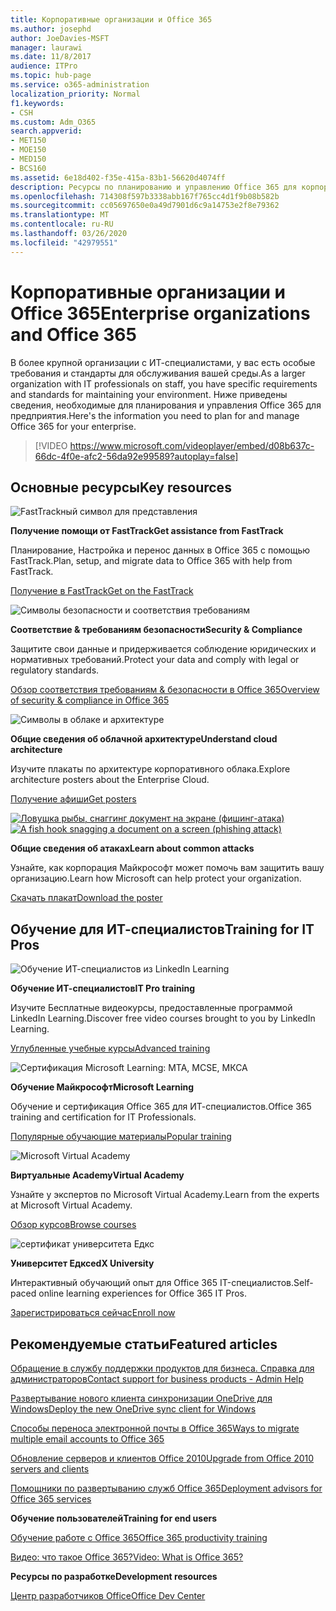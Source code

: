 ```yaml
---
title: Корпоративные организации и Office 365
ms.author: josephd
author: JoeDavies-MSFT
manager: laurawi
ms.date: 11/8/2017
audience: ITPro
ms.topic: hub-page
ms.service: o365-administration
localization_priority: Normal
f1.keywords:
- CSH
ms.custom: Adm_O365
search.appverid:
- MET150
- MOE150
- MED150
- BCS160
ms.assetid: 6e18d402-f35e-415a-83b1-56620d4074ff
description: Ресурсы по планированию и управлению Office 365 для корпоративной организации.
ms.openlocfilehash: 714308f597b3338abb167f765cc4d1f9b08b582b
ms.sourcegitcommit: cc05697650e0a49d7901d6c9a14753e2f8e79362
ms.translationtype: MT
ms.contentlocale: ru-RU
ms.lasthandoff: 03/26/2020
ms.locfileid: "42979551"
---
```

# <a name="enterprise-organizations-and-office-365"></a><span data-ttu-id="718bb-103">Корпоративные организации и Office 365</span><span class="sxs-lookup"><span data-stu-id="718bb-103">Enterprise organizations and Office 365</span></span>

<span data-ttu-id="718bb-104">В более крупной организации с ИТ-специалистами, у вас есть особые требования и стандарты для обслуживания вашей среды.</span><span class="sxs-lookup"><span data-stu-id="718bb-104">As a larger organization with IT professionals on staff, you have specific requirements and standards for maintaining your environment.</span></span> <span data-ttu-id="718bb-105">Ниже приведены сведения, необходимые для планирования и управления Office 365 для предприятия.</span><span class="sxs-lookup"><span data-stu-id="718bb-105">Here's the information you need to plan for and manage Office 365 for your enterprise.</span></span>
  

> [!VIDEO https://www.microsoft.com/videoplayer/embed/d08b637c-66dc-4f0e-afc2-56da92e99589?autoplay=false]
  
## <a name="key-resources"></a><span data-ttu-id="718bb-106">Основные ресурсы</span><span class="sxs-lookup"><span data-stu-id="718bb-106">Key resources</span></span>

![FastTrackный символ для представления](media/263443cf-d8bd-460b-ac46-a08323551f3f.png)
  
 <span data-ttu-id="718bb-108">**Получение помощи от FastTrack**</span><span class="sxs-lookup"><span data-stu-id="718bb-108">**Get assistance from FastTrack**</span></span>
  
<span data-ttu-id="718bb-109">Планирование, Настройка и перенос данных в Office 365 с помощью FastTrack.</span><span class="sxs-lookup"><span data-stu-id="718bb-109">Plan, setup, and migrate data to Office 365 with help from FastTrack.</span></span>
  
[<span data-ttu-id="718bb-110">Получение в FastTrack</span><span class="sxs-lookup"><span data-stu-id="718bb-110">Get on the FastTrack</span></span>](https://go.microsoft.com/fwlink/?linkid=238431)
  
![Символы безопасности и соответствия требованиям](media/f96c2cdf-d151-4f44-bb11-20bb7f366a21.png)
  
 <span data-ttu-id="718bb-112">**Соответствие &amp; требованиям безопасности**</span><span class="sxs-lookup"><span data-stu-id="718bb-112">**Security &amp; Compliance**</span></span>
  
<span data-ttu-id="718bb-113">Защитите свои данные и придерживается соблюдение юридических и нормативных требований.</span><span class="sxs-lookup"><span data-stu-id="718bb-113">Protect your data and comply with legal or regulatory standards.</span></span>
  
[<span data-ttu-id="718bb-114">Обзор соответствия требованиям &amp; безопасности в Office 365</span><span class="sxs-lookup"><span data-stu-id="718bb-114">Overview of security &amp; compliance in Office 365</span></span>](https://support.office.com/article/dcb83b2c-ac66-4ced-925d-50eb9698a0b2)
  
![Символы в облаке и архитектуре](media/2850ac8d-4c99-4825-869e-83724c4ef54e.png)
  
 <span data-ttu-id="718bb-116">**Общие сведения об облачной архитектуре**</span><span class="sxs-lookup"><span data-stu-id="718bb-116">**Understand cloud architecture**</span></span>
  
<span data-ttu-id="718bb-117">Изучите плакаты по архитектуре корпоративного облака.</span><span class="sxs-lookup"><span data-stu-id="718bb-117">Explore architecture posters about the Enterprise Cloud.</span></span>
  
[<span data-ttu-id="718bb-118">Получение афиши</span><span class="sxs-lookup"><span data-stu-id="718bb-118">Get posters</span></span>](https://aka.ms/cloudarch)
  
<span data-ttu-id="718bb-119">[![Ловушка рыбы, снаггинг документ на экране (фишинг-атака)](media/dc32a996-623a-400c-9b7a-ed1b89a56948.png)](https://aka.ms/commonattacks)</span><span class="sxs-lookup"><span data-stu-id="718bb-119">[![A fish hook snagging a document on a screen (phishing attack)](media/dc32a996-623a-400c-9b7a-ed1b89a56948.png)](https://aka.ms/commonattacks)</span></span>
  
 <span data-ttu-id="718bb-120">**Общие сведения об атаках**</span><span class="sxs-lookup"><span data-stu-id="718bb-120">**Learn about common attacks**</span></span>
  
<span data-ttu-id="718bb-121">Узнайте, как корпорация Майкрософт может помочь вам защитить вашу организацию.</span><span class="sxs-lookup"><span data-stu-id="718bb-121">Learn how Microsoft can help protect your organization.</span></span>
  
[<span data-ttu-id="718bb-122">Скачать плакат</span><span class="sxs-lookup"><span data-stu-id="718bb-122">Download the poster</span></span>](https://aka.ms/commonattacks)
  
## <a name="training-for-it-pros"></a><span data-ttu-id="718bb-123">Обучение для ИТ-специалистов</span><span class="sxs-lookup"><span data-stu-id="718bb-123">Training for IT Pros</span></span>

![Обучение ИТ-специалистов из LinkedIn Learning](media/b951eac7-9d99-42b5-86a3-3058a6445077.png)
  
 <span data-ttu-id="718bb-125">**Обучение ИТ-специалистов**</span><span class="sxs-lookup"><span data-stu-id="718bb-125">**IT Pro training**</span></span>
  
<span data-ttu-id="718bb-126">Изучите Бесплатные видеокурсы, предоставленные программой LinkedIn Learning.</span><span class="sxs-lookup"><span data-stu-id="718bb-126">Discover free video courses brought to you by LinkedIn Learning.</span></span>
  
[<span data-ttu-id="718bb-127">Углубленные учебные курсы</span><span class="sxs-lookup"><span data-stu-id="718bb-127">Advanced training</span></span>](https://support.office.com/article/68cc9b95-0bdc-491e-a81f-ee70b3ec63c5.aspx)
  
![Сертификация Microsoft Learning: MTA, MCSE, МКСА](media/8eab3b6a-5aff-423c-9c57-fd078fdebca8.png)
  
 <span data-ttu-id="718bb-129">**Обучение Майкрософт**</span><span class="sxs-lookup"><span data-stu-id="718bb-129">**Microsoft Learning**</span></span>
  
<span data-ttu-id="718bb-130">Обучение и сертификация Office 365 для ИТ-специалистов.</span><span class="sxs-lookup"><span data-stu-id="718bb-130">Office 365 training and certification for IT Professionals.</span></span>
  
[<span data-ttu-id="718bb-131">Популярные обучающие материалы</span><span class="sxs-lookup"><span data-stu-id="718bb-131">Popular training</span></span>](https://go.microsoft.com/fwlink/?linkid=826247)
  
![Microsoft Virtual Academy](media/1bced083-acd6-4705-9f22-22009166a5d7.png)
  
 <span data-ttu-id="718bb-133">**Виртуальные Academy**</span><span class="sxs-lookup"><span data-stu-id="718bb-133">**Virtual Academy**</span></span>
  
<span data-ttu-id="718bb-134">Узнайте у экспертов по Microsoft Virtual Academy.</span><span class="sxs-lookup"><span data-stu-id="718bb-134">Learn from the experts at Microsoft Virtual Academy.</span></span>
  
[<span data-ttu-id="718bb-135">Обзор курсов</span><span class="sxs-lookup"><span data-stu-id="718bb-135">Browse courses</span></span>](https://go.microsoft.com/fwlink/?linkid=826248)
  
![сертификат университета Едкс](media/c52ff863-94fa-4d6e-b91f-f9057956a7b0.png)
  
 <span data-ttu-id="718bb-137">**Университет Едкс**</span><span class="sxs-lookup"><span data-stu-id="718bb-137">**edX University**</span></span>
  
<span data-ttu-id="718bb-138">Интерактивный обучающий опыт для Office 365 IT-специалистов.</span><span class="sxs-lookup"><span data-stu-id="718bb-138">Self-paced online learning experiences for Office 365 IT Pros.</span></span>
  
[<span data-ttu-id="718bb-139">Зарегистрироваться сейчас</span><span class="sxs-lookup"><span data-stu-id="718bb-139">Enroll now</span></span>](https://go.microsoft.com/fwlink/?linkid=852994)
  
## <a name="featured-articles"></a><span data-ttu-id="718bb-140">Рекомендуемые статьи</span><span class="sxs-lookup"><span data-stu-id="718bb-140">Featured articles</span></span>

[<span data-ttu-id="718bb-141">Обращение в службу поддержки продуктов для бизнеса. Справка для администраторов</span><span class="sxs-lookup"><span data-stu-id="718bb-141">Contact support for business products - Admin Help</span></span>](https://support.office.com/article/32a17ca7-6fa0-4870-8a8d-e25ba4ccfd4b)
  
[<span data-ttu-id="718bb-142">Развертывание нового клиента синхронизации OneDrive для Windows</span><span class="sxs-lookup"><span data-stu-id="718bb-142">Deploy the new OneDrive sync client for Windows</span></span>](https://support.office.com/article/3f3a511c-30c6-404a-98bf-76f95c519668)
  
[<span data-ttu-id="718bb-143">Способы переноса электронной почты в Office 365</span><span class="sxs-lookup"><span data-stu-id="718bb-143">Ways to migrate multiple email accounts to Office 365</span></span>](https://support.office.com/article/0a4913fe-60fb-498f-9155-a86516418842)
  
[<span data-ttu-id="718bb-144">Обновление серверов и клиентов Office 2010</span><span class="sxs-lookup"><span data-stu-id="718bb-144">Upgrade from Office 2010 servers and clients</span></span>](upgrade-from-office-2010-servers-and-products.md)
  
[<span data-ttu-id="718bb-145">Помощники по развертыванию служб Office 365</span><span class="sxs-lookup"><span data-stu-id="718bb-145">Deployment advisors for Office 365 services</span></span>](deployment-advisors-for-office-365.md)
  
 <span data-ttu-id="718bb-146">**Обучение пользователей**</span><span class="sxs-lookup"><span data-stu-id="718bb-146">**Training for end users**</span></span>
  
[<span data-ttu-id="718bb-147">Обучение работе с Office 365</span><span class="sxs-lookup"><span data-stu-id="718bb-147">Office 365 productivity training</span></span>](https://support.office.com/article/af07cb6b-980d-4f33-8599-322582767408)
  
[<span data-ttu-id="718bb-148">Видео: что такое Office 365?</span><span class="sxs-lookup"><span data-stu-id="718bb-148">Video: What is Office 365?</span></span>](https://support.office.com/article/847caf12-2589-452c-8aca-1c009797678b)
  
 <span data-ttu-id="718bb-149">**Ресурсы по разработке**</span><span class="sxs-lookup"><span data-stu-id="718bb-149">**Development resources**</span></span>
  
[<span data-ttu-id="718bb-150">Центр разработчиков Office</span><span class="sxs-lookup"><span data-stu-id="718bb-150">Office Dev Center</span></span>](https://go.microsoft.com/fwlink/?linkid=615418)
  

